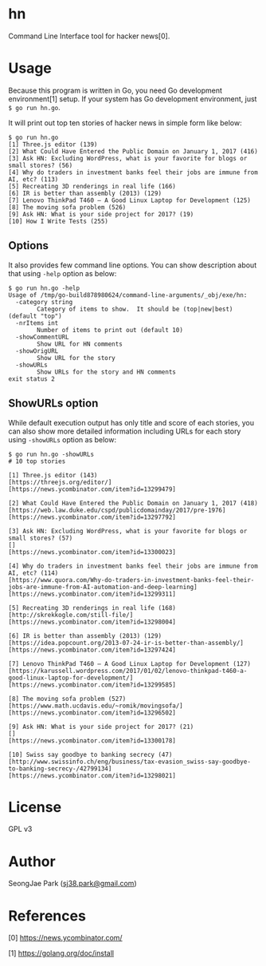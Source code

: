 hn
==

Command Line Interface tool for hacker news[0].


Usage
=====

Because this program is written in Go, you need Go development environment[1]
setup.  If your system has Go development environment, just `$ go run hn.go`.

It will print out top ten stories of hacker news in simple form like below:
```
$ go run hn.go
[1] Three.js editor (139)
[2] What Could Have Entered the Public Domain on January 1, 2017 (416)
[3] Ask HN: Excluding WordPress, what is your favorite for blogs or small stores? (56)
[4] Why do traders in investment banks feel their jobs are immune from AI, etc? (113)
[5] Recreating 3D renderings in real life (166)
[6] IR is better than assembly (2013) (129)
[7] Lenovo ThinkPad T460 – A Good Linux Laptop for Development (125)
[8] The moving sofa problem (526)
[9] Ask HN: What is your side project for 2017? (19)
[10] How I Write Tests (255)
```


Options
-------

It also provides few command line options.  You can show description about that
using `-help` option as below:
```
$ go run hn.go -help
Usage of /tmp/go-build878980624/command-line-arguments/_obj/exe/hn:
  -category string
        Category of items to show.  It should be (top|new|best) (default "top")
  -nrItems int
        Number of items to print out (default 10)
  -showCommentURL
        Show URL for HN comments
  -showOrigURL
        Show URL for the story
  -showURLs
        Show URLs for the story and HN comments
exit status 2
```


ShowURLs option
---------------

While default execution output has only title and score of each stories, you
can also show more detailed information including URLs for each story using
`-showURLs` option as below:
```
$ go run hn.go -showURLs
# 10 top stories

[1] Three.js editor (143)
[https://threejs.org/editor/]
[https://news.ycombinator.com/item?id=13299479]

[2] What Could Have Entered the Public Domain on January 1, 2017 (418)
[https://web.law.duke.edu/cspd/publicdomainday/2017/pre-1976]
[https://news.ycombinator.com/item?id=13297792]

[3] Ask HN: Excluding WordPress, what is your favorite for blogs or small stores? (57)
[]
[https://news.ycombinator.com/item?id=13300023]

[4] Why do traders in investment banks feel their jobs are immune from AI, etc? (114)
[https://www.quora.com/Why-do-traders-in-investment-banks-feel-their-jobs-are-immune-from-AI-automation-and-deep-learning]
[https://news.ycombinator.com/item?id=13299311]

[5] Recreating 3D renderings in real life (168)
[http://skrekkogle.com/still-file/]
[https://news.ycombinator.com/item?id=13298004]

[6] IR is better than assembly (2013) (129)
[https://idea.popcount.org/2013-07-24-ir-is-better-than-assembly/]
[https://news.ycombinator.com/item?id=13297424]

[7] Lenovo ThinkPad T460 – A Good Linux Laptop for Development (127)
[https://karussell.wordpress.com/2017/01/02/lenovo-thinkpad-t460-a-good-linux-laptop-for-development/]
[https://news.ycombinator.com/item?id=13299585]

[8] The moving sofa problem (527)
[https://www.math.ucdavis.edu/~romik/movingsofa/]
[https://news.ycombinator.com/item?id=13296502]

[9] Ask HN: What is your side project for 2017? (21)
[]
[https://news.ycombinator.com/item?id=13300178]

[10] Swiss say goodbye to banking secrecy (47)
[http://www.swissinfo.ch/eng/business/tax-evasion_swiss-say-goodbye-to-banking-secrecy-/42799134]
[https://news.ycombinator.com/item?id=13298021]
```


License
=======

GPL v3


Author
======

SeongJae Park (sj38.park@gmail.com)


References
==========

[0] https://news.ycombinator.com/

[1] https://golang.org/doc/install
